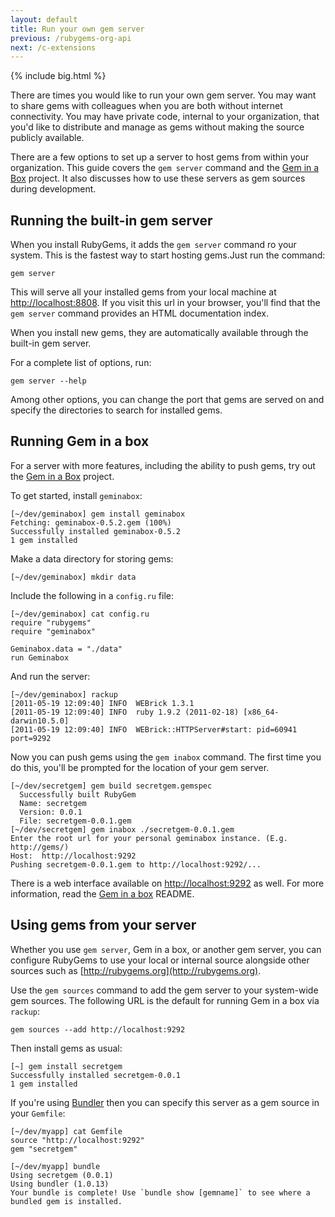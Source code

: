 ```yaml
---
layout: default
title: Run your own gem server
previous: /rubygems-org-api
next: /c-extensions
---
```


{% include big.html %}

There are times you would like to run your own gem server.  You may want to share gems with colleagues when you are both without internet connectivity. You may have private code, internal to your organization, that you'd like to distribute and manage as gems without making the source publicly available.

There are a few options to set up a server to host gems from within your organization. This guide covers the `gem server` command and the [Gem in a Box](https://github.com/cwninja/geminabox) project. It also discusses how to use these servers as gem sources during development.

## Running the built-in gem server

When you install RubyGems, it adds the `gem server` command ro your system. This is the fastest way to start hosting gems.Just run the command:

    gem server

This will serve all your installed gems from your local machine at [http://localhost:8808](http://localhost:8808). If you visit this url in your browser, you'll find that the `gem server` command provides an HTML documentation index.

When you install new gems, they are automatically available through the built-in gem server.

For a complete list of options, run:

    gem server --help

Among other options, you can change the port that gems are served on and specify the directories to search for installed gems.

## Running Gem in a box

For a server with more features, including the ability to push gems, try out the [Gem in a Box](https://github.com/cwninja/geminabox) project.

To get started, install `geminabox`:

    [~/dev/geminabox] gem install geminabox
    Fetching: geminabox-0.5.2.gem (100%)
    Successfully installed geminabox-0.5.2
    1 gem installed

Make a data directory for storing gems:

    [~/dev/geminabox] mkdir data

Include the following in a `config.ru` file:

    [~/dev/geminabox] cat config.ru
    require "rubygems"
    require "geminabox"

    Geminabox.data = "./data"
    run Geminabox

And run the server:

    [~/dev/geminabox] rackup
    [2011-05-19 12:09:40] INFO  WEBrick 1.3.1
    [2011-05-19 12:09:40] INFO  ruby 1.9.2 (2011-02-18) [x86_64-darwin10.5.0]
    [2011-05-19 12:09:40] INFO  WEBrick::HTTPServer#start: pid=60941 port=9292

Now you can push gems using the `gem inabox` command.  The first time you do this, you'll be prompted for the location of your gem server.

    [~/dev/secretgem] gem build secretgem.gemspec
      Successfully built RubyGem
      Name: secretgem
      Version: 0.0.1
      File: secretgem-0.0.1.gem
    [~/dev/secretgem] gem inabox ./secretgem-0.0.1.gem
    Enter the root url for your personal geminabox instance. (E.g. http://gems/)
    Host:  http://localhost:9292
    Pushing secretgem-0.0.1.gem to http://localhost:9292/...

There is a web interface available on [http://localhost:9292](http://localhost:9292) as well.  For more information, read the [Gem in a box](https://github.com/cwninja/geminabox) README.

## Using gems from your server

Whether you use `gem server`, Gem in a box, or another gem server, you can configure RubyGems to use your local or internal source alongside other sources such as [http://rubygems.org](http://rubygems.org).

Use the `gem sources` command to add the gem server to your system-wide gem sources.  The following URL is the default for running Gem in a box via `rackup`:

    gem sources --add http://localhost:9292

Then install gems as usual:

    [~] gem install secretgem
    Successfully installed secretgem-0.0.1
    1 gem installed

If you're using [Bundler](http://gembundler.com) then you can specify this server as a gem source in your `Gemfile`:

    [~/dev/myapp] cat Gemfile
    source "http://localhost:9292"
    gem "secretgem"

    [~/dev/myapp] bundle
    Using secretgem (0.0.1)
    Using bundler (1.0.13)
    Your bundle is complete! Use `bundle show [gemname]` to see where a bundled gem is installed.
